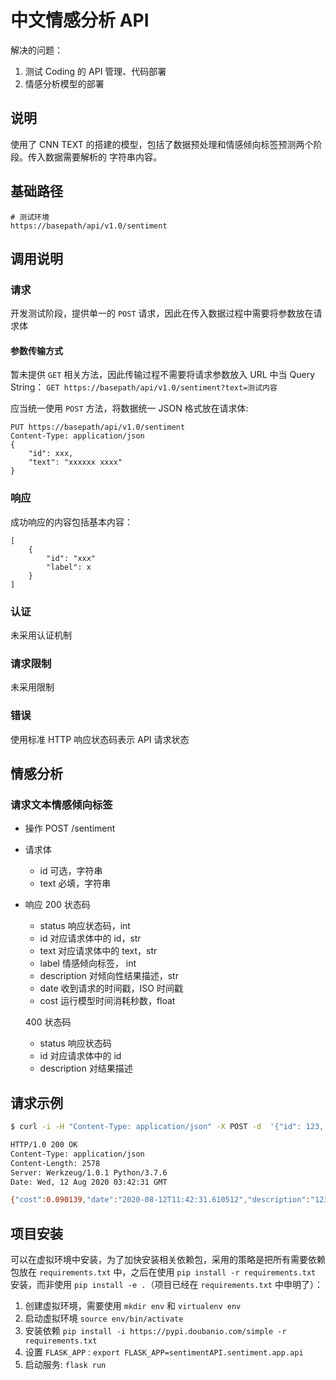 # 中文情感分析 API

解决的问题：

1. 测试 Coding 的 API 管理、代码部署
2. 情感分析模型的部署

## 说明

使用了 CNN TEXT 的搭建的模型，包括了数据预处理和情感倾向标签预测两个阶段。传入数据需要解析的
字符串内容。

## 基础路径
```
# 测试环境
https://basepath/api/v1.0/sentiment
```

## 调用说明
### 请求
开发测试阶段，提供单一的 `POST` 请求，因此在传入数据过程中需要将参数放在请求体

#### 参数传输方式
暂未提供 `GET` 相关方法，因此传输过程不需要将请求参数放入 URL 中当 Query String：
`GET https://basepath/api/v1.0/sentiment?text=测试内容`

应当统一使用 `POST` 方法，将数据统一 JSON 格式放在请求体:
```
PUT https://basepath/api/v1.0/sentiment
Content-Type: application/json
{
    "id": xxx, 
    "text": "xxxxxx xxxx"
}
```

### 响应
成功响应的内容包括基本内容：
```
[
    {
        "id": "xxx"
        "label": x
    }
]
```

### 认证
未采用认证机制

### 请求限制
未采用限制

### 错误
使用标准 HTTP 响应状态码表示 API 请求状态

## 情感分析
### 请求文本情感倾向标签
* 操作 POST /sentiment
* 请求体
    * id 可选，字符串
    * text 必填，字符串
* 响应
    200 状态码
    * status 响应状态码，int
    * id 对应请求体中的 id，str
    * text 对应请求体中的 text，str
    * label 情感倾向标签， int
    * description 对倾向性结果描述，str
    * date 收到请求的时间戳，ISO 时间戳
    * cost 运行模型时间消耗秒数，float

    400 状态码
    * status 响应状态码
    * id 对应请求体中的 id
    * description 对结果描述

## 请求示例
```bash
$ curl -i -H "Content-Type: application/json" -X POST -d  '{"id": 123, "text": "镇江丹徒区一房子白天起火,诚信肥宅精华 0注册 17-6-30\u3000镇江丹徒区一房子白天起火房主大妈还在酣睡丹徒区一处民房大白天起火，房主大妈却还在酣睡当中。好在有人发现险情后及时报警，民警赶到现场后叫醒房主并将火扑灭。\u3000\u300010月6日中午，上党派出所接群众报警称， 上党镇某村的一处民房失火。民警蔡润生、警辅史琦赶到现场后发现，一农户的厢房冒出浓烟，而消防车还未赶到。民警立刻疏散周围群众，并冲入隔壁卧室，发现一位大妈还在睡觉，立刻将她叫醒。大妈看到厢房失火惊慌失措，民警随即安抚其情绪并查看火势。发现火势并不大，民警让大妈找来一个圆桶，用最原始的救火方式，一桶一桶地浇水灭火。经过近10分钟扑救，民警终于将火浇灭。警方事后了解到，当天中午，房主沈大妈在家招待回家团聚的亲朋好友，后来亲戚朋友都出去打牌、钓鱼了，自己就在家睡午觉，没想到隔壁厢房失火。要不是民警及时叫醒她并灭火，后果不堪设想。[ 本帖最后由 诚信肥宅 于 17-10-9 14:05 编辑 ]已有0人打赏"}' http://localhost:5000/api/v1.0/sentiment

HTTP/1.0 200 OK
Content-Type: application/json
Content-Length: 2578
Server: Werkzeug/1.0.1 Python/3.7.6
Date: Wed, 12 Aug 2020 03:42:31 GMT

{"cost":0.090139,"date":"2020-08-12T11:42:31.610512","description":"123 \u9884\u6d4b\u60c5\u611f\u503e\u5411\u6027: \u8d1f\u5411","id":"123","label":0,"status":200,"text":"\u9547\u6c5f\u4e39\u5f92\u533a\u4e00\u623f\u5b50\u767d\u5929\u8d77\u706b,\u8bda\u4fe1\u80a5\u5b85\u7cbe\u534e 0\u6ce8\u518c 17-6-30\u3000\u9547\u6c5f\u4e39\u5f92\u533a\u4e00\u623f\u5b50\u767d\u5929\u8d77\u706b \u623f\u4e3b\u5927\u5988\u8fd8\u5728\u9163\u7761\u4e39\u5f92\u533a\u4e00\u5904\u6c11\u623f\u5927\u767d\u5929\u8d77\u706b\uff0c\u623f\u4e3b\u5927\u5988\u5374\u8fd8\u5728\u9163\u7761\u5f53\u4e2d\u3002\u597d\u5728\u6709\u4eba\u53d1\u73b0\u9669\u60c5\u540e\u53ca\u65f6\u62a5\u8b66\uff0c\u6c11\u8b66\u8d76\u5230\u73b0\u573a\u540e\u53eb\u9192\u623f\u4e3b\u5e76\u5c06\u706b\u6251\u706d\u3002\u3000\u300010\u67086\u65e5\u4e2d\u5348\uff0c\u4e0a\u515a\u6d3e\u51fa\u6240\u63a5\u7fa4\u4f17\u62a5\u8b66\u79f0\uff0c\u4e0a\u515a\u9547\u67d0\u6751\u7684\u4e00\u5904\u6c11\u623f\u5931\u706b\u3002\u6c11\u8b66\u8521\u6da6\u751f\u3001\u8b66\u8f85\u53f2\u7426\u8d76\u5230\u73b0\u573a\u540e\u53d1\u73b0\uff0c\u4e00\u519c\u6237\u7684\u53a2\u623f\u5192\u51fa\u6d53\u70df\uff0c\u800c\u6d88\u9632\u8f66\u8fd8\u672a\u8d76\u5230\u3002\u6c11\u8b66\u7acb\u523b\u758f\u6563\u5468\u56f4\u7fa4\u4f17\uff0c\u5e76\u51b2\u5165\u9694\u58c1\u5367\u5ba4\uff0c\u53d1\u73b0\u4e00\u4f4d\u5927\u5988\u8fd8\u5728\u7761\u89c9\uff0c\u7acb\u523b\u5c06\u5979\u53eb\u9192\u3002\u5927\u5988\u770b\u5230\u53a2\u623f\u5931\u706b\u60ca\u614c\u5931\u63aa\uff0c\u6c11\u8b66\u968f\u5373\u5b89\u629a\u5176\u60c5\u7eea\u5e76\u67e5\u770b\u706b\u52bf\u3002\u53d1\u73b0\u706b\u52bf\u5e76\u4e0d\u5927\uff0c\u6c11\u8b66\u8ba9\u5927\u5988\u627e\u6765\u4e00\u4e2a\u5706\u6876\uff0c\u7528\u6700\u539f\u59cb\u7684\u6551\u706b\u65b9\u5f0f\uff0c\u4e00\u6876\u4e00\u6876\u5730\u6d47\u6c34\u706d\u706b\u3002\u7ecf\u8fc7\u8fd110\u5206\u949f\u6251\u6551\uff0c\u6c11\u8b66\u7ec8\u4e8e\u5c06\u706b\u6d47\u706d\u3002\u8b66\u65b9\u4e8b\u540e\u4e86\u89e3\u5230\uff0c\u5f53\u5929\u4e2d\u5348\uff0c\u623f\u4e3b\u6c88\u5927\u5988\u5728\u5bb6\u62db\u5f85\u56de\u5bb6\u56e2\u805a\u7684\u4eb2\u670b\u597d\u53cb\uff0c\u540e\u6765\u4eb2\u621a\u670b\u53cb\u90fd\u51fa\u53bb\u6253\u724c\u3001\u9493\u9c7c\u4e86\uff0c\u81ea\u5df1\u5c31\u5728\u5bb6\u7761\u5348\u89c9\uff0c\u6ca1\u60f3\u5230\u9694\u58c1\u53a2\u623f\u5931\u706b\u3002\u8981\u4e0d\u662f\u6c11\u8b66\u53ca\u65f6\u53eb\u9192\u5979\u5e76\u706d\u706b\uff0c\u540e\u679c\u4e0d\u582a\u8bbe\u60f3\u3002[ \u672c\u5e16\u6700\u540e\u7531 \u8bda\u4fe1\u80a5\u5b85 \u4e8e 17-10-9 14:05 \u7f16\u8f91 ]\u5df2\u67090\u4eba\u6253\u8d4f"}
```

## 项目安装

可以在虚拟环境中安装，为了加快安装相关依赖包，采用的策略是把所有需要依赖包放在 `requirements.txt` 中，之后在使用 `pip install -r requirements.txt` 安装，而非使用 `pip install -e .`（项目已经在 `requirements.txt` 中申明了）：

1. 创建虚拟环境，需要使用 `mkdir env` 和 `virtualenv env`
2. 启动虚拟环境 `source env/bin/activate`
3. 安装依赖 `pip install -i https://pypi.doubanio.com/simple -r requirements.txt`
4. 设置 `FLASK_APP` : `export FLASK_APP=sentimentAPI.sentiment.app.api`
5. 启动服务: `flask run`




